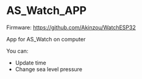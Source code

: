 # AS_Watch_APP
Firmware: https://github.com/Akinzou/WatchESP32

App for AS_Watch on computer

You can:
- Update time
- Change sea level pressure
